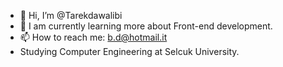 
- 👋 Hi, I’m @Tarekdawalibi
- 🌱 I am currently learning more about Front-end development.
- 📫 How to reach me: b.d@hotmail.it
-    Studying Computer Engineering at Selcuk University.



<!---
Tarekdawalibi/Tarekdawalibi is a ✨ special ✨ repository because its `README.md` (this file) appears on your GitHub profile.
You can click the Preview link to take a look at your changes.
--->
